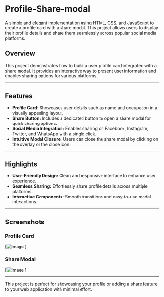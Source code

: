 # Profile-Share-modal

A simple and elegant implementation using HTML, CSS, and JavaScript to create a profile card with a share modal. This project allows users to display their profile details and share them seamlessly across popular social media platforms.

## Overview

This project demonstrates how to build a user profile card integrated with a share modal. It provides an interactive way to present user information and enables sharing options for various platforms.

---

## Features

- **Profile Card:** Showcases user details such as name and occupation in a visually appealing layout.
- **Share Button:** Includes a dedicated button to open a share modal for quick sharing options.
- **Social Media Integration:** Enables sharing on Facebook, Instagram, Twitter, and WhatsApp with a single click.
- **Intuitive Modal Closure:** Users can close the share modal by clicking on the overlay or the close icon.

---

## Highlights

- **User-Friendly Design:** Clean and responsive interface to enhance user experience.
- **Seamless Sharing:** Effortlessly share profile details across multiple platforms.
- **Interactive Components:** Smooth transitions and easy-to-use modal interactions.

---

## Screenshots

### Profile Card
[![image](https://github.com/user-attachments/assets/1170ecbd-ba52-440e-8cb7-9e981818767c)
]

### Share Modal
[![image](https://github.com/user-attachments/assets/92d1d2ed-496b-4b38-976f-2e5f584bee07)
]

---

This project is perfect for showcasing your profile or adding a share feature to your web application with minimal effort.
